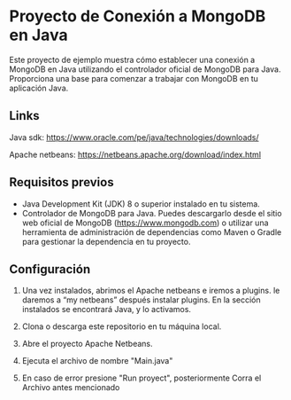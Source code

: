 # Proyecto de Conexión a MongoDB en Java

Este proyecto de ejemplo muestra cómo establecer una conexión a MongoDB en Java utilizando el controlador oficial de MongoDB para Java. Proporciona una base para comenzar a trabajar con MongoDB en tu aplicación Java.

## Links
Java sdk: https://www.oracle.com/pe/java/technologies/downloads/ 

Apache netbeans: https://netbeans.apache.org/download/index.html

## Requisitos previos

- Java Development Kit (JDK) 8 o superior instalado en tu sistema.
- Controlador de MongoDB para Java. Puedes descargarlo desde el sitio web oficial de MongoDB (https://www.mongodb.com) o utilizar una herramienta de administración de dependencias como Maven o Gradle para gestionar la dependencia en tu proyecto.

## Configuración
1. Una vez instalados, abrimos el Apache netbeans e iremos a plugins. le daremos a “my netbeans” después instalar plugins. En la sección instalados se encontrará Java, y lo activamos. 

2. Clona o descarga este repositorio en tu máquina local.

3. Abre el proyecto Apache Netbeans.

4. Ejecuta el archivo de nombre "Main.java"
   
5. En caso de error presione "Run proyect", posteriormente Corra el Archivo antes mencionado




